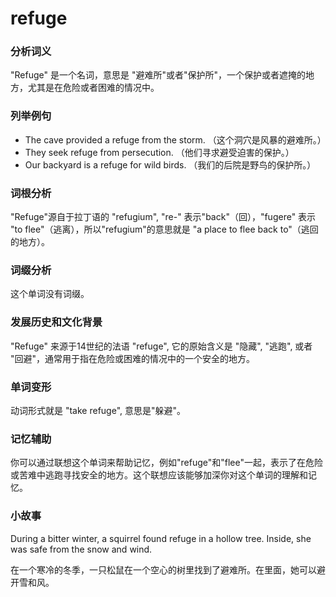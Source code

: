 # refuge

### 分析词义

  

"Refuge" 是一个名词，意思是 "避难所"或者"保护所"，一个保护或者遮掩的地方，尤其是在危险或者困难的情况中。

  

### 列举例句

  

*   The cave provided a refuge from the storm. （这个洞穴是风暴的避难所。）
*   They seek refuge from persecution. （他们寻求避受迫害的保护。）
*   Our backyard is a refuge for wild birds. （我们的后院是野鸟的保护所。）

  

### 词根分析

  

"Refuge"源自于拉丁语的 "refugium", "re-" 表示"back"（回），"fugere" 表示 "to flee"（逃离），所以"refugium"的意思就是 "a place to flee back to"（逃回的地方）。

  

### 词缀分析

  

这个单词没有词缀。

  

### 发展历史和文化背景

  

"Refuge" 来源于14世纪的法语 "refuge", 它的原始含义是 "隐藏", "逃跑", 或者 "回避"，通常用于指在危险或困难的情况中的一个安全的地方。

  

### 单词变形

  

动词形式就是 "take refuge", 意思是"躲避"。

  

### 记忆辅助

  

你可以通过联想这个单词来帮助记忆，例如"refuge"和"flee"一起，表示了在危险或苦难中逃跑寻找安全的地方。这个联想应该能够加深你对这个单词的理解和记忆。

  

### 小故事

  

During a bitter winter, a squirrel found refuge in a hollow tree. Inside, she was safe from the snow and wind.

  

在一个寒冷的冬季，一只松鼠在一个空心的树里找到了避难所。在里面，她可以避开雪和风。
